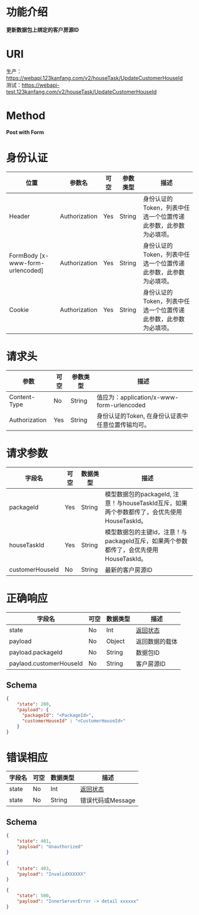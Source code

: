 # 功能介绍
**更新数据包上绑定的客户房源ID**  

# URI
生产：https://webapi.123kanfang.com/v2/houseTask/UpdateCustomerHouseId  
测试：https://webapi-test.123kanfang.com/v2/houseTask/UpdateCustomerHouseId


# Method
**Post with Form**


# 身份认证
| 位置| 参数名 | 可空 | 参数类型 | 描述 |
| ------ | ------ | ------ | ------ | ------ |
| Header | Authorization | Yes | String | 身份认证的Token，列表中任选一个位置传递此参数，此参数为必填项。|
| FormBody [x-www-form-urlencoded] | Authorization | Yes | String | 身份认证的Token，列表中任选一个位置传递此参数，此参数为必填项。|
| Cookie | Authorization | Yes | String | 身份认证的Token，列表中任选一个位置传递此参数，此参数为必填项。|


# 请求头
| 参数 | 可空 | 参数类型 | 描述 |
| ---- | ---- | ---- | ----|
| Content-Type | No | String | 值应为：application/x-www-form-urlencoded |
| Authorization | Yes | String | 身份认证的Token, 在身份认证表中任意位置传输均可。| 


# 请求参数
| 字段名 | 可空 | 数据类型 | 描述 |
| ---- | ---- | ---- | ----|
| packageId | Yes | String | 模型数据包的packageId, 注意！与houseTaskId互斥，如果两个参数都传了，会优先使用HouseTaskId。 |
| houseTaskId | Yes | String | 模型数据包的主键Id，注意！与packageId互斥，如果两个参数都传了，会优先使用HouseTaskId。 |
| customerHouseId | No | String | 最新的客户房源ID |

# 正确响应
| 字段名 | 可空 | 数据类型 | 描述 |
| ---- | ---- | ---- | ----|
| state | No | Int | [返回状态](../Agreement/APIResponseState.md) | 
| payload | No | Object | 返回数据的载体 |
| payload.packageId | No | String | 数据包ID |
| paylaod.customerHouseId | No | String | 客户房源ID |


## Schema
```json
{
    "state": 200,
    "payload": {
      "packageId": "<PackageId>",
      "customerHouseId" : "<CustomerHouseId>"
    }
}
```

# 错误相应
| 字段名 | 可空 | 数据类型 | 描述 |
| ---- | ---- | ---- | ----|
| state | No | Int | [返回状态](../Agreement/APIResponseState.md) | 
| state | No | String | 错误代码或Message | 

## Schema 
``` json
{
    "state": 401,
    "payload": "Unauthorized"
}
```

``` json
{
    "state": 403,
    "payload": "InvalidXXXXXX"
}
```

``` json
{
    "state": 500,
    "payload": "InnerServerError -> detail xxxxxx"
}
```
